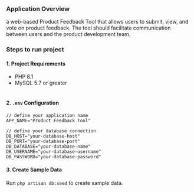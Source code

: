 ### Application Overview
a web-based Product Feedback Tool that allows users to submit, view, and vote on product feedback. The tool should facilitate communication between users and the product development team.

### Steps to run project 

#### 1. Project Requirements
- PHP 8.1
- MySQL 5.7 or greater
<br/><br/>

#### 2. `.env` Configuration

```
// define your application name
APP_NAME="Product Feedback Tool"

// define your database connection
DB_HOST="your-database-host"
DB_PORT="your-database-port"
DB_DATABASE="your-database-name"
DB_USERNAME="your-database-username"
DB_PASSWORD="your-database-password"
```

#### 3. Create Sample Data
Run `php artisan db:seed` to create sample data.
